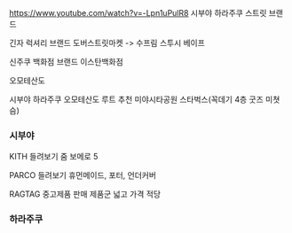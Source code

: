 https://www.youtube.com/watch?v=-Lpn1uPulR8
시부야 하라주쿠
	스트릿 브랜드

긴자 
	럭셔리 브랜드 
	도버스트릿마켓 -> 수프림 스투시 베이프
	
신주쿠
	백화점 브랜드
	이스탄백화점

오모테산도



시부야 하라주쿠 오모테산도 루트 추천
미야시타공원 스타벅스(꼭데기 4층 굿즈 미쳣슴)


### 시부야 
KITH 들려보기
줌 보메로 5

PARCO 들려보기
휴먼메이드, 포터, 언더커버

RAGTAG
중고제품 판매
제품군 넓고 가격 적당

### 하라주쿠


